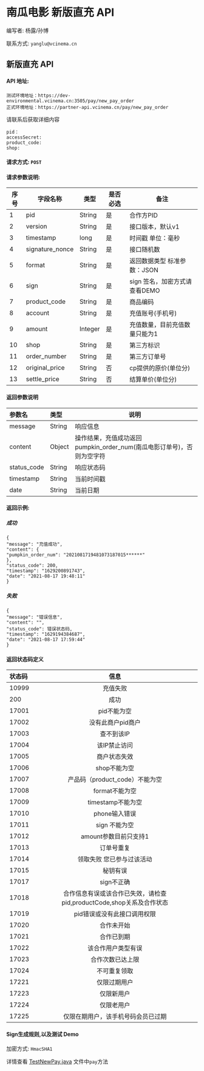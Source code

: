 # 南瓜电影 新版直充 API

编写者: 杨露/孙博 

联系方式: `yanglu@vcinema.cn` 


## 新版直充 API

#### API 地址: 

```
测试环境地址：https://dev-environmental.vcinema.cn:3505/pay/new_pay_order
正式环境地址：https://partner-api.vcinema.cn/pay/new_pay_order
```

请联系后获取详细内容
```
pid：
accessSecret:
product_code: 
shop:
```

#### 请求方式: `POST`

#### 请求参数说明:

序号  | 字段名称         |   类型  | 是否必选| 备注|
---- | -------         | ------ | ----- | -----
  1  |  pid            | String |是| 合作方PID
  2  | version         | String |是| 接口版本，默认v1
  3  | timestamp       | long   |是| 时间戳 单位：毫秒
  4  | signature_nonce | String |是| 接口随机数
  5  | format          | String |是| 返回数据类型 标准参数：JSON
  6  | sign            | String |是| sign 签名，加密方式请查看DEMO
  7  | product_code    | String |是| 商品编码 
  8  | account         | String |是| 充值账号(手机号)
  9  | amount          | Integer|是| 充值数量，目前充值数量只能为1
  10  | shop           | String |是| 第三方标识
  11  | order_number   | String |是| 第三方订单号
  12  | original_price | String |否| cp提供的原价(单位分)
  13  | settle_price   | String |否| 结算单价(单位分)


#### 返回参数说明
|参数名|类型|说明|
|:----    |:----- |-----   |
|message     |String |响应信息 |
|content     |Object | 操作结果，充值成功返回pumpkin_order_num(南瓜电影订单号)，否则为空字符 |
|status_code |String |响应状态码 |
|timestamp   |String | 当前时间戳 |
|date        |String | 当前日期 |

#### 返回示例:


##### 成功

```
{
"message": "充值成功",
"content": {
"pumpkin_order_num": "2021081719481073187015******"
},
"status_code": 200,
"timestamp": "1629200891743",
"date": "2021-08-17 19:48:11"
}
```

##### 失败

```
{
"message": "错误信息",
"content": "",
"status_code": 错误状态码,
"timestamp": "1629194384687",
"date": "2021-08-17 17:59:44"
}
```

#### 返回状态码定义

| 状态码  | 信息  |  
| :------------ |:---------------:| 
|10999|充值失败|
|200|成功|
|17001|pid不能为空|
|17002|没有此商户pid商户|
|17003|查不到该IP|
|17004|该IP禁止访问|
|17005|商户状态失效|
|17006|shop不能为空|
|17007|产品码（product_code）不能为空|
|17008|format不能为空|
|17009|timestamp不能为空|
|17010|phone输入错误|
|17011|sign 不能为空|
|17012|amount参数目前只支持1|
|17013|订单号重复|
|17014|领取失败 您已参与过该活动|
|17015|秘钥有误|
|17017|sign不正确|
|17018|合作信息有误或该合作已失效，请检查pid,productCode,shop关系及合作状态|
|17019|pid错误或没有此接口调用权限|
|17020|合作未开始|
|17021|合作已到期|
|17022|该合作用户类型有误|
|17023|合作次数已达上限|
|17024|不可重复领取|
|17221|仅限过期用户|
|17223|仅限新用户|
|17224|仅限老用户|
|17225|仅限在期用户，该手机号码会员已过期|


#### Sign生成规则,以及测试 Demo

加密方式: `HmacSHA1`

详情查看 [TestNewPay.java](https://github.com/pumpkin-movie/pumpkin_partner_api_demo/blob/master/src/test/java/cn/vcinema/partner/TestNewPay.java) 文件中`pay`方法
